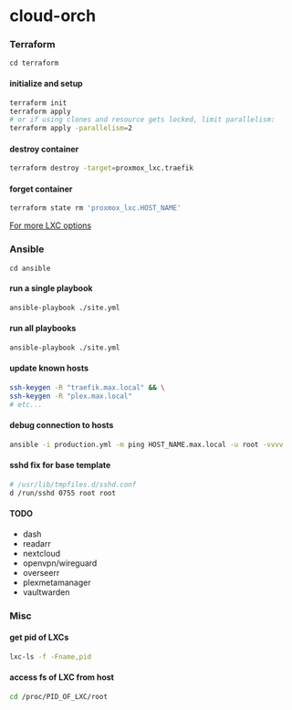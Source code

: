 # cloud-orch

### Terraform
`cd terraform`

#### initialize and setup
```sh
terraform init
terraform apply
# or if using clones and resource gets locked, limit parallelism:
terraform apply -parallelism=2
```

#### destroy container
```sh
terraform destroy -target=proxmox_lxc.traefik
```

#### forget container
```sh
terraform state rm 'proxmox_lxc.HOST_NAME'
```

[For more LXC options](https://github.com/Telmate/terraform-provider-proxmox/blob/master/docs/resources/lxc.md)

### Ansible
`cd ansible`

#### run a single playbook
```sh
ansible-playbook ./site.yml
```

#### run all playbooks
```sh
ansible-playbook ./site.yml
```

#### update known hosts
```sh
ssh-keygen -R "traefik.max.local" && \
ssh-keygen -R "plex.max.local"
# etc...
```

#### debug connection to hosts
```sh
ansible -i production.yml -m ping HOST_NAME.max.local -u root -vvvv
```

#### sshd fix for base template
```sh
# /usr/lib/tmpfiles.d/sshd.conf
d /run/sshd 0755 root root
```

#### TODO
- dash
- readarr
- nextcloud
- openvpn/wireguard
- overseerr
- plexmetamanager
- vaultwarden

### Misc

#### get pid of LXCs
```sh
lxc-ls -f -Fname,pid
```

#### access fs of LXC from host
```sh
cd /proc/PID_OF_LXC/root
```